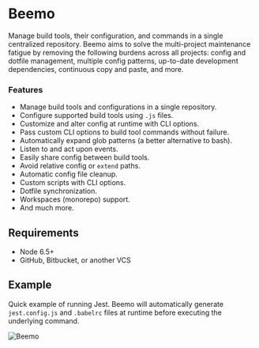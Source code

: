 # Beemo

Manage build tools, their configuration, and commands in a single centralized repository. Beemo aims
to solve the multi-project maintenance fatigue by removing the following burdens across all
projects: config and dotfile management, multiple config patterns, up-to-date development
dependencies, continuous copy and paste, and more.

### Features

* Manage build tools and configurations in a single repository.
* Configure supported build tools using `.js` files.
* Customize and alter config at runtime with CLI options.
* Pass custom CLI options to build tool commands without failure.
* Automatically expand glob patterns (a better alternative to bash).
* Listen to and act upon events.
* Easily share config between build tools.
* Avoid relative config or `extend` paths.
* Automatic config file cleanup.
* Custom scripts with CLI options.
* Dotfile synchronization.
* Workspaces (monorepo) support.
* And much more.

## Requirements

* Node 6.5+
* GitHub, Bitbucket, or another VCS

## Example

Quick example of running Jest. Beemo will automatically generate `jest.config.js` and `.babelrc`
files at runtime before executing the underlying command.

![Beemo](https://raw.githubusercontent.com/milesj/beemo/master/docs/beemo.gif)
